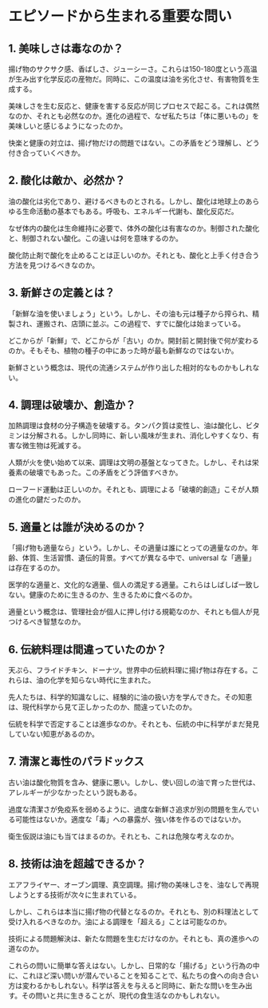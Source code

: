 # エピソードから生まれる重要な問い

## 1. 美味しさは毒なのか？

揚げ物のサクサク感、香ばしさ、ジューシーさ。これらは150-180度という高温が生み出す化学反応の産物だ。同時に、この温度は油を劣化させ、有害物質を生成する。

美味しさを生む反応と、健康を害する反応が同じプロセスで起こる。これは偶然なのか、それとも必然なのか。進化の過程で、なぜ私たちは「体に悪いもの」を美味しいと感じるようになったのか。

快楽と健康の対立は、揚げ物だけの問題ではない。この矛盾をどう理解し、どう付き合っていくべきか。

## 2. 酸化は敵か、必然か？

油の酸化は劣化であり、避けるべきものとされる。しかし、酸化は地球上のあらゆる生命活動の基本でもある。呼吸も、エネルギー代謝も、酸化反応だ。

なぜ体内の酸化は生命維持に必要で、体外の酸化は有害なのか。制御された酸化と、制御されない酸化。この違いは何を意味するのか。

酸化防止剤で酸化を止めることは正しいのか。それとも、酸化と上手く付き合う方法を見つけるべきなのか。

## 3. 新鮮さの定義とは？

「新鮮な油を使いましょう」という。しかし、その油も元は種子から搾られ、精製され、運搬され、店頭に並ぶ。この過程で、すでに酸化は始まっている。

どこからが「新鮮」で、どこからが「古い」のか。開封前と開封後で何が変わるのか。そもそも、植物の種子の中にあった時が最も新鮮なのではないか。

新鮮さという概念は、現代の流通システムが作り出した相対的なものかもしれない。

## 4. 調理は破壊か、創造か？

加熱調理は食材の分子構造を破壊する。タンパク質は変性し、油は酸化し、ビタミンは分解される。しかし同時に、新しい風味が生まれ、消化しやすくなり、有害な微生物は死滅する。

人類が火を使い始めて以来、調理は文明の基盤となってきた。しかし、それは栄養素の破壊でもあった。この矛盾をどう評価すべきか。

ローフード運動は正しいのか。それとも、調理による「破壊的創造」こそが人類の進化の鍵だったのか。

## 5. 適量とは誰が決めるのか？

「揚げ物も適量なら」という。しかし、その適量は誰にとっての適量なのか。年齢、体質、生活習慣、遺伝的背景。すべてが異なる中で、universal な「適量」は存在するのか。

医学的な適量と、文化的な適量、個人の満足する適量。これらはしばしば一致しない。健康のために生きるのか、生きるために食べるのか。

適量という概念は、管理社会が個人に押し付ける規範なのか、それとも個人が見つけるべき智慧なのか。

## 6. 伝統料理は間違っていたのか？

天ぷら、フライドチキン、ドーナツ。世界中の伝統料理に揚げ物は存在する。これらは、油の化学を知らない時代に生まれた。

先人たちは、科学的知識なしに、経験的に油の扱い方を学んできた。その知恵は、現代科学から見て正しかったのか、間違っていたのか。

伝統を科学で否定することは進歩なのか。それとも、伝統の中に科学がまだ発見していない知恵があるのか。

## 7. 清潔と毒性のパラドックス

古い油は酸化物質を含み、健康に悪い。しかし、使い回しの油で育った世代は、アレルギーが少なかったという説もある。

過度な清潔さが免疫系を弱めるように、過度な新鮮さ追求が別の問題を生んでいる可能性はないか。適度な「毒」への暴露が、強い体を作るのではないか。

衛生仮説は油にも当てはまるのか。それとも、これは危険な考えなのか。

## 8. 技術は油を超越できるか？

エアフライヤー、オーブン調理、真空調理。揚げ物の美味しさを、油なしで再現しようとする技術が次々に生まれている。

しかし、これらは本当に揚げ物の代替となるのか。それとも、別の料理法として受け入れるべきなのか。油による調理を「超える」ことは可能なのか。

技術による問題解決は、新たな問題を生むだけなのか。それとも、真の進歩への道なのか。

これらの問いに簡単な答えはない。しかし、日常的な「揚げる」という行為の中に、これほど深い問いが潜んでいることを知ることで、私たちの食への向き合い方は変わるかもしれない。科学は答えを与えると同時に、新たな問いを生み出す。その問いと共に生きることが、現代の食生活なのかもしれない。